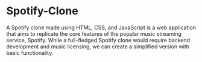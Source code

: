 # Spotify-Clone
A Spotify clone made using HTML, CSS, and JavaScript is a web application that aims to replicate the core features of the popular music streaming service, Spotify. While a full-fledged Spotify clone would require backend development and music licensing, we can create a simplified version with basic functionality.
